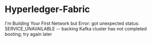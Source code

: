 # Hyperledger-Fabric
I'm Building Your First Network but Error: got unexpected status: SERVICE_UNAVAILABLE -- backing Kafka cluster has not completed booting; try again later
